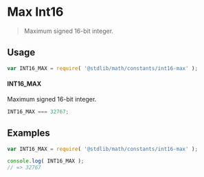 # Max Int16

> Maximum signed 16-bit integer.

<section class="usage">

## Usage

``` javascript
var INT16_MAX = require( '@stdlib/math/constants/int16-max' );
```

#### INT16_MAX

Maximum signed 16-bit integer.

``` javascript
INT16_MAX === 32767;
```

<!-- </usage> -->


<section class="examples">

## Examples

<!-- TODO: better example -->

``` javascript
var INT16_MAX = require( '@stdlib/math/constants/int16-max' );

console.log( INT16_MAX );
// => 32767
```

<!-- </examples> -->


<section class="links">

<!-- </links> -->
